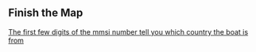 ## Finish the Map

[The first few digits of the mmsi number tell you which country the boat is from](http://s73417h.github.io/MIDs/)

